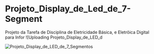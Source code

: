 # Projeto_Display_de_Led_de_7-Segment
Projeto da Tarefa de Disciplina de Eletricidade Básica, e Eletrôica Digital para Infor
![Uploading Projeto_Display_de_LED_d

![Projeto_Display_de_LED_de_7_Segmentos](https://github.com/user-attachments/assets/9eec8055-4d3a-4ee0-8d12-18627fa1eed5)

